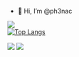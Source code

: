 - 👋 Hi, I’m @ph3nac

[![](https://github-readme-stats.vercel.app/api?username=ph3nac&show_icons=true&theme=tokyonight)](https://github.com/anuraghazra/github-readme-stats)  
[![Top Langs](https://github-readme-stats.vercel.app/api/top-langs/?username=ph3nac&theme=tokyonight)](https://github.com/anuraghazra/github-readme-stats)


  <img align="center" src="https://github-readme-stats.vercel.app/api?username=ph3nac&show_icons=true&theme=tokyonight" />
  <img align="center" src="https://github-readme-stats.vercel.app/api/top-langs/?username=ph3nac&theme=tokyonight" />
<!---
ph3nac/ph3nac is a ✨ special ✨ repository because its `README.md` (this file) appears on your GitHub profile.
You can click the Preview link to take a look at your changes.
--->
